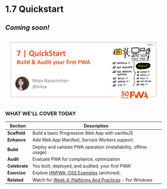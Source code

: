 # 1.7 Quickstart

## *Coming soon!*

![Placeholder Banner Only. Replace when final assets ready.](_media/day-07.jpg)

### WHAT WE'LL COVER TODAY

| Section | Description |
| ------- | ----------- |
| **Scaffold** | Build a basic Progressive Web App with vanillaJS |
| **Enhance** | Add Web App Manifest, Service Workers support. |
| **Build** | Deploy and validate PWA operation (installability, offline usage) |
| **Audit** | Evaluate PWA for compliance, optimization |
| **Celebrate** | You built, deployed, and audited, your first PWA! |
| **Exercise** | Explore [HNPWA: OSS Examples](https://hnpwa.com/) (archived). |
| **Related** | Watch for [Week 4: Platforms And Practices](../platforms-practices) - For Windows  |
